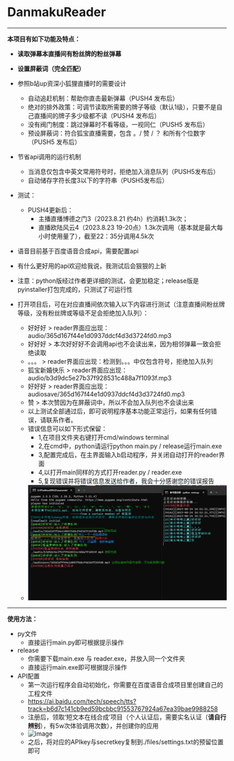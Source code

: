 # DanmakuReader

--------

**本项目有如下功能及特点：**

* **读取弹幕本直播间有粉丝牌的粉丝弹幕**


* **设置屏蔽词（完全匹配）**


* 参照b站up资深小狐狸直播时的需要设计
  * 自动追赶机制：帮助你直击最新弹幕（PUSH4 发布后）
  * 绝对的排外政策：可调节读取所需要的牌子等级（默认1级），只要不是自己直播间的牌子多少级都不读（PUSH4 发布后）
  * 没有阀门制度：跳过弹幕时不看等级，一视同仁（PUSH5 发布后）
  * 预设屏蔽词：符合狐宝直播需要，包含 。/ 赞 / ？ 和所有个位数字（PUSH5 发布后）


* 节省api调用的运行机制
  * 当消息仅包含中英文常用符号时，拒绝加入消息队列（PUSH5发布后）
  * 自动储存字符长度3以下的字符串（PUSH5发布后）


* 测试：
  * PUSH4更新后：
    * 主播直播博德之门3（2023.8.21 约4h）约消耗1.3k次；
    * 直播欧陆风云4（2023.8.23 19-20点）1.3k次调用（基本就是最大每小时使用量了），截至22：35分调用4.5k次


* 语音目前基于百度语音合成api，需要配置api


* 有什么更好用的api欢迎给我说，我测试后会狠狠的上新


* 注意：python版经过作者更详细的测试，会更加稳定；release版是pyinstaller打包完成的，只测试了可运行性


* 打开项目后，可在对应直播间依次输入以下内容进行测试（注意直播间粉丝牌等级，没有粉丝牌或等级不足会拒绝加入队列）：
  * 好好好 > reader界面应出现：audio/365d167f44e1d0937ddcf4d3d3724fd0.mp3
  * 好好好 > 本次好好好不会调用api也不会读出来，因为相邻弹幕一致会拒绝读取
  * 。。。 > reader界面应出现：检测到。。。中仅包含符号，拒绝加入队列
  * 狐宝新婚快乐 > reader界面应出现：audio/b3d9dc5e27b37f928531c488a7f1093f.mp3
  * 好好好 > reader界面应出现：audiosave/365d167f44e1d0937ddcf4d3d3724fd0.mp3
  * 赞 > 本次赞因为在屏蔽词中，所以不会加入队列也不会读出来
  * 以上测试全部通过后，即可说明程序基本功能正常运行，如果有任何错误，请联系作者。
  * 错误信息可以如下形式保留：
    * 1,在项目文件夹右键打开cmd/windows terminal
    * 2,在cmd中，python请运行python main.py / release运行main.exe
    * 3,配置完成后，在主界面输入b启动程序，并关闭自动打开的reader界面
    * 4,以打开main同样的方式打开reader.py / reader.exe
    * 5,复现错误并将错误信息发送给作者，我会十分感谢您的错误报告
  * ![testresult.png](project_picture/testresult.png)

****
**使用方法：**
* py文件
  * 直接运行main.py即可根据提示操作
* release
  * 你需要下载main.exe 与 reader.exe，并放入同一个文件夹
  * 直接运行main.exe即可根据提示操作
* API配置
  * 第一次运行程序会自动初始化，你需要在百度语音合成项目里创建自己的工程文件
  * https://ai.baidu.com/tech/speech/tts?track=b6d7c141cb9ed59bcbbc91553767924a67ea39bae9988258
  * 注册后，领取‘短文本在线合成’项目（个人认证后，需要实名认证（**请自行辨别**），有5w次体验调用次数），并创建你的应用
  * ![image](https://github.com/MeowDWing/DanmakuReader/assets/67000868/3301f9d0-4e56-4149-ac74-a15543322b9f)
  * 之后，将对应的APIkey与secretkey复制到./files/settings.txt的预留位置即可
